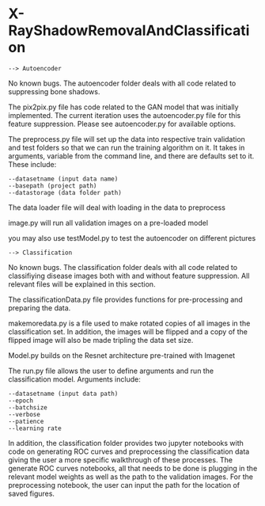 # X-RayShadowRemovalAndClassification

    --> Autoencoder

No known bugs. The autoencoder folder deals with all code related to suppressing bone shadows.

The pix2pix.py file has code related to the GAN model that was initially implemented. The current iteration uses the autoencoder.py file for this feature suppression. Please see autoencoder.py for available options. 

The preprocess.py file will set up the data into respective train validation and test folders so that we can run the training algorithm on it. It takes in arguments, variable from the command line, and there are defaults set to it. These include:

    --datasetname (input data name)
    --basepath (project path)
    --datastorage (data folder path)

The data loader file will deal with loading in the data to preprocess

image.py will run all validation images on a pre-loaded model

you may also use testModel.py to test the autoencoder on different pictures

    --> Classification

No known bugs. The classification folder deals with all code related to classifiying disease images both with and without feature suppression. All relevant files will be explained in this section.

The classificationData.py file provides functions for pre-processing and preparing the data.

makemoredata.py is a file used to make rotated copies of all images in the classification set. In addition, the images will be flipped and a copy of the flipped image will also be made tripling the data set size.

Model.py builds on the Resnet architecture pre-trained with Imagenet

The run.py file allows the user to define arguments and run the classification model. Arguments include:

    --datasetname (input data path)
    --epoch
    --batchsize
    --verbose
    --patience
    --learning rate

In addition, the classification folder provides two jupyter notebooks with code on generating ROC curves and preprocessing the classification data giving the user a more specific walkthrough of these processes. The generate ROC curves notebooks, all that needs to be done is plugging in the relevant model weights as well as the path to the validation images. For the preprocessing notebook, the user can input the path for the location of saved figures.
